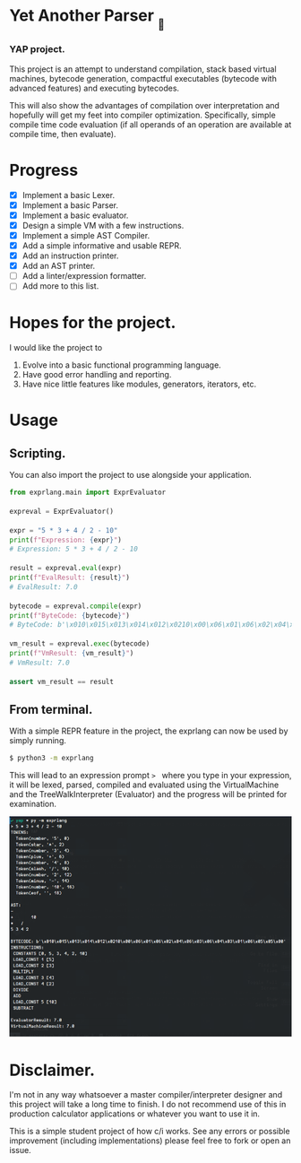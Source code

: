 # Yet Another Parser <sub><sub>👏</sub></sub>

### **YAP** project.

This project is an attempt to understand compilation, stack based virtual machines, bytecode generation, compactful executables (bytecode with advanced features) and executing bytecodes.

This will also show the advantages of compilation over interpretation and hopefully will get my feet into compiler optimization. Specifically, simple compile time code evaluation (if all operands of an operation are available at compile time, then evaluate).

# Progress

- [x] Implement a basic Lexer.
- [x] Implement a basic Parser.
- [x] Implement a basic evaluator.
- [x] Design a simple VM with a few instructions.
- [x] Implement a simple AST Compiler.
- [x] Add a simple informative and usable REPR.
- [x] Add an instruction printer.
- [x] Add an AST printer.
- [ ] Add a linter/expression formatter.
- [ ] Add more to this list.

# Hopes for the project.

I would like the project to

1. Evolve into a basic functional programming language.
2. Have good error handling and reporting.
3. Have nice little features like modules, generators, iterators, etc.

# Usage

## Scripting.

You can also import the project to use alongside your application.

```python
from exprlang.main import ExprEvaluator

expreval = ExprEvaluator()

expr = "5 * 3 + 4 / 2 - 10"
print(f"Expression: {expr}")
# Expression: 5 * 3 + 4 / 2 - 10

result = expreval.eval(expr)
print(f"EvalResult: {result}")
# EvalResult: 7.0

bytecode = expreval.compile(expr)
print(f"ByteCode: {bytecode}")
# ByteCode: b'\x010\x015\x013\x014\x012\x0210\x00\x06\x01\x06\x02\x04\x06\x03\x06\x04\x03\x01\x06\x05\x05\x00'

vm_result = expreval.exec(bytecode)
print(f"VmResult: {vm_result}")
# VmResult: 7.0

assert vm_result == result
```

## From terminal.

With a simple REPR feature in the project, the exprlang can now be used by simply running.

```bash
$ python3 -m exprlang
```

This will lead to an expression prompt `> ` where you type in your expression, it will be lexed, parsed, compiled and evaluated using the VirtualMachine and the TreeWalkInterpreter (Evaluator) and the progress will be printed for examination.

![Example Usage](/assets/example.png)

# Disclaimer.

I'm not in any way whatsoever a master compiler/interpreter designer and this project will take a long time to finish. I do not recommend use of this in production calculator applications or whatever you want to use it in.

This is a simple student project of how c/i works. See any errors or possible improvement (including implementations) please feel free to fork or open an issue.
